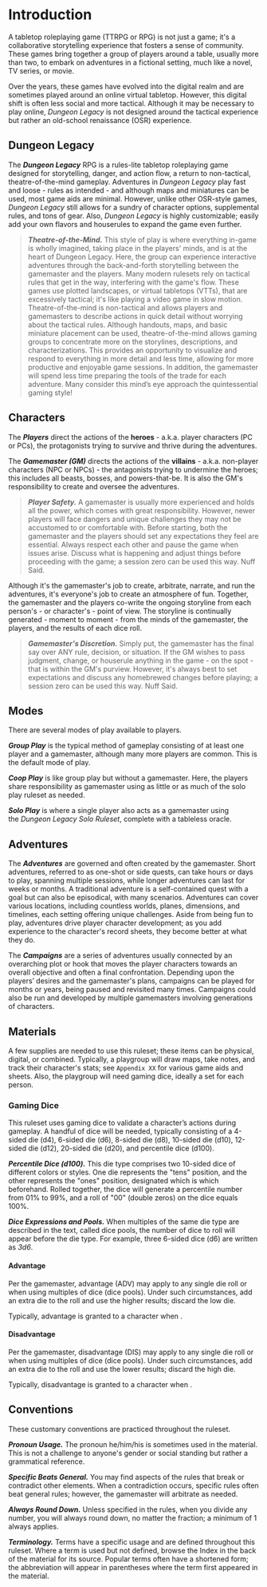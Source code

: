 # Introduction

A tabletop roleplaying game (TTRPG or RPG) is not just a game; it's a collaborative storytelling experience that fosters a sense of community. These games bring together a group of players around a table, usually more than two, to embark on adventures in a fictional setting, much like a novel, TV series, or movie.

Over the years, these games have evolved into the digital realm and are sometimes played around an online virtual tabletop. However, this digital shift is often less social and more tactical. Although it may be necessary to play online, *Dungeon Legacy* is not designed around the tactical experience but rather an old-school renaissance (OSR) experience.

## Dungeon Legacy

The ***Dungeon Legacy*** RPG is a rules-lite tabletop roleplaying game designed for storytelling, danger, and action flow, a return to non-tactical, theatre-of-the-mind gameplay. Adventures in *Dungeon Legacy* play fast and loose - rules as intended - and although maps and miniatures can be used, most game aids are minimal. However, unlike other OSR-style games, *Dungeon Legacy* still allows for a sundry of character options, supplemental rules, and tons of gear. Also, *Dungeon Legacy* is highly customizable; easily add your own flavors and houserules to expand the game even further.

> ***Theatre-of-the-Mind.*** This style of play is where everything in-game is wholly imagined, taking place in the players' minds, and is at the heart of Dungeon Legacy. Here, the group can experience interactive adventures through the back-and-forth storytelling between the gamemaster and the players. Many modern rulesets rely on tactical rules that get in the way, interfering with the game's flow. These games use plotted landscapes, or virtual tabletops (VTTs), that are excessively tactical; it's like playing a video game in slow motion. Theatre-of-the-mind is non-tactical and allows players and gamemasters to describe actions in quick detail without worrying about the tactical rules. Although handouts, maps, and basic miniature placement can be used, theatre-of-the-mind allows gaming groups to concentrate more on the storylines, descriptions, and characterizations. This provides an opportunity to visualize and respond to everything in more detail and less time, allowing for more productive and enjoyable game sessions. In addition, the gamemaster will spend less time preparing the tools of the trade for each adventure. Many consider this mind’s eye approach the quintessential gaming style!

## Characters

The ***Players*** direct the actions of the **heroes** - a.k.a. player characters (PC or PCs), the protagonists trying to survive and thrive during the adventures.

The ***Gamemaster (GM)*** directs the actions of the **villains** - a.k.a. non-player characters (NPC or NPCs) - the antagonists trying to undermine the heroes; this includes all beasts, bosses, and powers-that-be. It is also the GM's responsibility to create and oversee the adventures.

>***Player Safety.*** A gamemaster is usually more experienced and holds all the power, which comes with great responsibility. However, newer players will face dangers and unique challenges they may not be accustomed to or comfortable with. Before starting, both the gamemaster and the players should set any expectations they feel are essential. Always respect each other and pause the game when issues arise. Discuss what is happening and adjust things before proceeding with the game; a session zero can be used this way. Nuff Said.

Although it's the gamemaster's job to create, arbitrate, narrate, and run the adventures, it's everyone's job to create an atmosphere of fun. Together, the gamemaster and the players co-write the ongoing storyline from each person's - or character's - point of view. The storyline is continually generated - moment to moment - from the minds of the gamemaster, the players, and the results of each dice roll.

>***Gamemaster's Discretion.*** Simply put, the gamemaster has the final say over ANY rule, decision, or situation. If the GM wishes to pass judgment, change, or houserule anything in the game - on the spot - that is within the GM's purview. However, it's always best to set expectations and discuss any homebrewed changes before playing; a session zero can be used this way. Nuff Said.

## Modes

There are several modes of play available to players.

***Group Play*** is the typical method of gameplay consisting of at least one player and a gamemaster, although many more players are common. This is the default mode of play.

***Coop Play*** is like group play but without a gamemaster. Here, the players share responsibility as gamemaster using as little or as much of the solo play ruleset as needed.

***Solo Play*** is where a single player also acts as a gamemaster using the *Dungeon Legacy Solo Ruleset*, complete with a tableless oracle.

## Adventures

The ***Adventures*** are governed and often created by the gamemaster. Short adventures, referred to as one-shot or side quests, can take hours or days to play, spanning multiple sessions, while longer adventures can last for weeks or months. A traditional adventure is a self-contained quest with a goal but can also be episodical, with many scenarios. Adventures can cover various locations, including countless worlds, planes, dimensions, and timelines, each setting offering unique challenges. Aside from being fun to play, adventures drive player character development; as you add experience to the character's record sheets, they become better at what they do.

The ***Campaigns*** are a series of adventures usually connected by an overarching plot or hook that moves the player characters towards an overall objective and often a final confrontation. Depending upon the players’ desires and the gamemaster's plans, campaigns can be played for months or years, being paused and revisited many times. Campaigns could also be run and developed by multiple gamemasters involving generations of characters.

## Materials

A few supplies are needed to use this ruleset; these items can be physical, digital, or combined. Typically, a playgroup will draw maps, take notes, and track their character's stats; see `Appendix XX` for various game aids and sheets. Also, the playgroup will need gaming dice, ideally a set for each person.

### Gaming Dice

This ruleset uses gaming dice to validate a character’s actions during gameplay. A handful of dice will be needed, typically consisting of a 4-sided die (d4), 6-sided die (d6), 8-sided die (d8), 10-sided die (d10), 12-sided die (d12), 20-sided die (d20), and percentile dice (d100).

***Percentile Dice (d100).*** This die type comprises two 10-sided dice of different colors or styles. One die represents the "tens" position, and the other represents the "ones" position, designated which is which beforehand. Rolled together, the dice will generate a percentile number from 01% to 99%, and a roll of "00" (double zeros) on the dice equals 100%.

***Dice Expressions and Pools.*** When multiples of the same die type are described in the text, called dice pools, the number of dice to roll will appear before the die type. For example, three 6-sided dice (d6) are written as *3d6*.

#### Advantage

Per the gamemaster, advantage (ADV) may apply to any single die roll or when using multiples of dice (dice pools). Under such circumstances, add an extra die to the roll and use the higher results; discard the low die.

Typically, advantage is granted to a character when <!--add copy here-->.

#### Disadvantage

Per the gamemaster, disadvantage (DIS) may apply to any single die roll or when using multiples of dice (dice pools). Under such circumstances, add an extra die to the roll and use the lower results; discard the high die.

Typically, disadvantage is granted to a character when <!--add copy here-->.

## Conventions

These customary conventions are practiced throughout the ruleset.

***Pronoun Usage.*** The pronoun he/him/his is sometimes used in the material. This is not a challenge to anyone's gender or social standing but rather a grammatical reference.

***Specific Beats General.*** You may find aspects of the rules that break or contradict other elements. When a contradiction occurs, specific rules often beat general rules; however, the gamemaster will arbitrate as needed.

***Always Round Down.*** Unless specified in the rules, when you divide any number, you will always round down, no matter the fraction; a minimum of 1 always applies.

***Terminology.*** Terms have a specific usage and are defined throughout this ruleset. Where a term is used but not defined, browse the Index in the back of the material for its source. Popular terms often have a shortened form; the abbreviation will appear in parentheses where the term first appeared in the material.